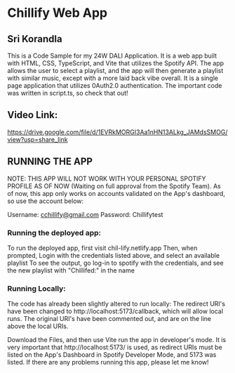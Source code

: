 # Chillify Web App
## Sri Korandla

This is a Code Sample for my 24W DALI Application. It is a web app built with HTML, CSS, TypeScript, and Vite that utilizes the Spotify API. The app allows the user to select a playlist, and the app will then generate a playlist with similar music, except with a more laid back vibe overall. It is a single page application that utilizes 0Auth2.0 authentication. The important code was written in script.ts, so check that out!


## Video Link:
https://drive.google.com/file/d/1EVRkMORGI3Aa1nHN13ALkg_JAMdsSMOG/view?usp=share_link

## RUNNING THE APP

NOTE: THIS APP WILL NOT WORK WITH YOUR PERSONAL SPOTIFY PROFILE AS OF NOW (Waiting on full approval from the Spotify Team). As of now, this app only works on accounts validated on the App's dashboard, so use the account below:

Username: cchillify@gmail.com
Password: Chillifytest

### Running the deployed app:
To run the deployed app, first visit chil-lify.netlify.app
Then, when prompted, Login with the credentials listed above, and select an available playlist
To see the output, go log-in to spotify with the credentials, and see the new playlist with "Chillifed:" in the name

### Running Locally:
The code has already been slightly altered to run locally:
The redirect URI's have been changed to http://localhost:5173/callback, which will allow local runs.
The original URI's have been commented out, and are on the line above the local URIs.

Download the Files, and then use Vite run the app in developer's mode. It is very important that http://localhost:5173/ is used, as redirect URIs must be listed on the App's Dashboard in Spotify Developer Mode, and 5173 was listed. If there are any problems running this app, please let me know!

